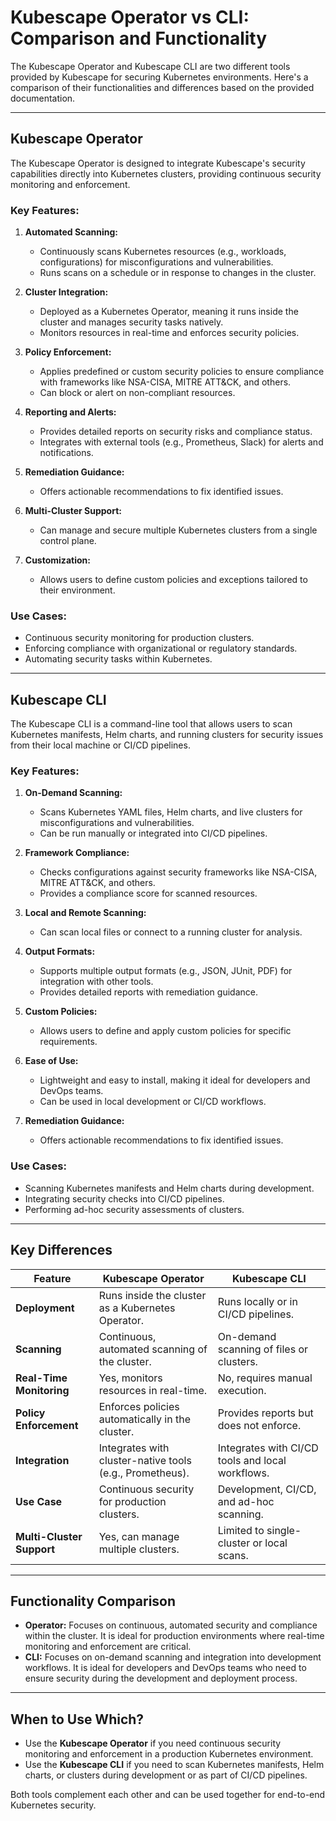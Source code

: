 # Kubescape Operator vs CLI: Comparison and Functionality

The Kubescape Operator and Kubescape CLI are two different tools provided by Kubescape for securing Kubernetes environments. Here's a comparison of their functionalities and differences based on the provided documentation.

---

## **Kubescape Operator**

The Kubescape Operator is designed to integrate Kubescape's security capabilities directly into Kubernetes clusters, providing continuous security monitoring and enforcement.

### **Key Features:**

1. **Automated Scanning:**
   - Continuously scans Kubernetes resources (e.g., workloads, configurations) for misconfigurations and vulnerabilities.
   - Runs scans on a schedule or in response to changes in the cluster.

2. **Cluster Integration:**
   - Deployed as a Kubernetes Operator, meaning it runs inside the cluster and manages security tasks natively.
   - Monitors resources in real-time and enforces security policies.

3. **Policy Enforcement:**
   - Applies predefined or custom security policies to ensure compliance with frameworks like NSA-CISA, MITRE ATT&CK, and others.
   - Can block or alert on non-compliant resources.

4. **Reporting and Alerts:**
   - Provides detailed reports on security risks and compliance status.
   - Integrates with external tools (e.g., Prometheus, Slack) for alerts and notifications.

5. **Remediation Guidance:**
   - Offers actionable recommendations to fix identified issues.

6. **Multi-Cluster Support:**
   - Can manage and secure multiple Kubernetes clusters from a single control plane.

7. **Customization:**
   - Allows users to define custom policies and exceptions tailored to their environment.

### **Use Cases:**
- Continuous security monitoring for production clusters.
- Enforcing compliance with organizational or regulatory standards.
- Automating security tasks within Kubernetes.

---

## **Kubescape CLI**

The Kubescape CLI is a command-line tool that allows users to scan Kubernetes manifests, Helm charts, and running clusters for security issues from their local machine or CI/CD pipelines.

### **Key Features:**

1. **On-Demand Scanning:**
   - Scans Kubernetes YAML files, Helm charts, and live clusters for misconfigurations and vulnerabilities.
   - Can be run manually or integrated into CI/CD pipelines.

2. **Framework Compliance:**
   - Checks configurations against security frameworks like NSA-CISA, MITRE ATT&CK, and others.
   - Provides a compliance score for scanned resources.

3. **Local and Remote Scanning:**
   - Can scan local files or connect to a running cluster for analysis.

4. **Output Formats:**
   - Supports multiple output formats (e.g., JSON, JUnit, PDF) for integration with other tools.
   - Provides detailed reports with remediation guidance.

5. **Custom Policies:**
   - Allows users to define and apply custom policies for specific requirements.

6. **Ease of Use:**
   - Lightweight and easy to install, making it ideal for developers and DevOps teams.
   - Can be used in local development or CI/CD workflows.

7. **Remediation Guidance:**
   - Offers actionable recommendations to fix identified issues.

### **Use Cases:**
- Scanning Kubernetes manifests and Helm charts during development.
- Integrating security checks into CI/CD pipelines.
- Performing ad-hoc security assessments of clusters.

---

## **Key Differences**

| **Feature**                | **Kubescape Operator**                          | **Kubescape CLI**                          |
|----------------------------|------------------------------------------------|-------------------------------------------|
| **Deployment**             | Runs inside the cluster as a Kubernetes Operator. | Runs locally or in CI/CD pipelines.       |
| **Scanning**               | Continuous, automated scanning of the cluster.  | On-demand scanning of files or clusters.  |
| **Real-Time Monitoring**   | Yes, monitors resources in real-time.           | No, requires manual execution.            |
| **Policy Enforcement**     | Enforces policies automatically in the cluster. | Provides reports but does not enforce.    |
| **Integration**            | Integrates with cluster-native tools (e.g., Prometheus). | Integrates with CI/CD tools and local workflows. |
| **Use Case**               | Continuous security for production clusters.    | Development, CI/CD, and ad-hoc scanning.  |
| **Multi-Cluster Support**  | Yes, can manage multiple clusters.              | Limited to single-cluster or local scans. |

---

## **Functionality Comparison**

- **Operator:** Focuses on continuous, automated security and compliance within the cluster. It is ideal for production environments where real-time monitoring and enforcement are critical.
- **CLI:** Focuses on on-demand scanning and integration into development workflows. It is ideal for developers and DevOps teams who need to ensure security during the development and deployment process.

---

## **When to Use Which?**

- Use the **Kubescape Operator** if you need continuous security monitoring and enforcement in a production Kubernetes environment.
- Use the **Kubescape CLI** if you need to scan Kubernetes manifests, Helm charts, or clusters during development or as part of CI/CD pipelines.

Both tools complement each other and can be used together for end-to-end Kubernetes security.
